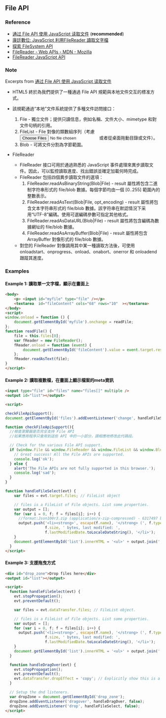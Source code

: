 ## File API

### Reference

* [通过 File API 使用 JavaScript 读取文件](https://www.html5rocks.com/zh/tutorials/file/dndfiles/) (**recommended**)
* [康廷數位: JavaScript 利用FileReader 讀取文字檔](http://www.kangting.tw/2012/09/html5-filereader.html)
* [探索 FileSystem API](https://www.html5rocks.com/zh/tutorials/file/filesystem/)
* [FileReader - Web APIs - MDN - Mozilla](https://developer.mozilla.org/zh-TW/docs/Web/API/FileReader)
* [FileReader JavaScript API](http://www.javascripture.com/FileReader)



### Note

Excerpts from [通过 File API 使用 JavaScript 读取文件](https://www.html5rocks.com/zh/tutorials/file/dndfiles/)

* HTML5 終於為我們提供了一種通過 File API 規範與本地文件交互的標准方式。

* 該規範通過“本地”文件系統提供了多種文件訪問接口：
  1. File - 獨立文件；提供只讀信息，例如名稱、文件大小、mimetype 和對文件句柄的引用。
  2. FileList - File 對像的類數組序列（考慮 <input type="file" multiple> 或者從桌面拖動目錄或文件）。
  3. Blob - 可將文件分割為字節範圍。

* FileReader
  * FileReader 接口可用於通過熟悉的 JavaScript 事件處理來異步讀取文件。因此，可以監控讀取進度、找出錯誤並確定加載何時完成。
  * FileReader 包括四個異步讀取文件的選項：
    1. FileReader.readAsBinaryString(Blob|File) - result 屬性將包含二進制字符串形式的 file/blob 數據。每個字節均由一個 [0..255] 範圍內的整數表示。
    2. FileReader.readAsText(Blob|File, opt_encoding) - result 屬性將包含文本字符串形式的 file/blob 數據。該字符串在默認情況下采用“UTF-8”編碼。使用可選編碼參數可指定其他格式。
    3. FileReader.readAsDataURL(Blob|File) - result 屬性將包含編碼為數據網址的 file/blob 數據。
    4. FileReader.readAsArrayBuffer(Blob|File) - result 屬性將包含 ArrayBuffer 對像形式的 file/blob 數據。
  * 對您的 FileReader 對像調用其中某一種讀取方法後，可使用 onloadstart、onprogress、onload、onabort、onerror 和 onloadend 跟蹤其進度。


### Examples

#### Example 1: 讀取單一文字檔，顯示在畫面上

````html
<body>
    <p> <input id="myfile" type="file" /></p>
    <textarea  id="fileContent" cols="68" rows="10"  ></textarea>
</body>
<script>
window.onload = function () {
    document.getElementById('myfile').onchange = readFile;
};
function readFile() {
    file = this.files[0];
    var fReader = new FileReader();
    fReader.onload = function (event) {
        document.getElementById('fileContent').value = event.target.result;
    };
    fReader.readAsText(file);
}
</script>
````


#### Example 2: 讀取複數檔，在畫面上顯示檔案的meta資訊

````html
<input type="file" id="files" name="files[]" multiple />
<output id="list"></output>

<script>

checkFileApiSupport();
document.getElementById('files').addEventListener('change', handleFileSelect, false);

function checkFileApiSupport(){
  //檢查瀏覽器是否完全支持 File API
  //如果應用程序只會用到這些 API 中的一小部分，請相應地修改此代碼段。

  // Check for the various File API support.
  if (window.File && window.FileReader && window.FileList && window.Blob) {
    // Great success! All the File APIs are supported.
    console.log('ok');
  } else {
    alert('The File APIs are not fully supported in this browser.');
    console.log('sad');
  }
}

function handleFileSelect(evt) {
    var files = evt.target.files; // FileList object

    // files is a FileList of File objects. List some properties.
    var output = [];
    for (var i = 0, f; f = files[i]; i++) {
      //format:Json100r3.zip (application/x-zip-compressed) - 6317497 bytes, last modified: 2018/1/22
      output.push('<li><strong>', escape(f.name), '</strong> (', f.type || 'n/a', ') - ',
                  f.size, ' bytes, last modified: ',
                  f.lastModifiedDate.toLocaleDateString(), '</li>');
    }
    document.getElementById('list').innerHTML = '<ul>' + output.join('') + '</ul>';
  }
</script>
````

#### Example 3: 支援拖曳方式

````html
<div id="drop_zone">Drop files here</div>
<output id="list"></output>

<script>
  function handleFileSelect(evt) {
    evt.stopPropagation();
    evt.preventDefault();

    var files = evt.dataTransfer.files; // FileList object.

    // files is a FileList of File objects. List some properties.
    var output = [];
    for (var i = 0, f; f = files[i]; i++) {
      output.push('<li><strong>', escape(f.name), '</strong> (', f.type || 'n/a', ') - ',
                  f.size, ' bytes, last modified: ',
                  f.lastModifiedDate.toLocaleDateString(), '</li>');
    }
    document.getElementById('list').innerHTML = '<ul>' + output.join('') + '</ul>';
  }

  function handleDragOver(evt) {
    evt.stopPropagation();
    evt.preventDefault();
    evt.dataTransfer.dropEffect = 'copy'; // Explicitly show this is a copy.
  }

  // Setup the dnd listeners.
  var dropZone = document.getElementById('drop_zone');
  dropZone.addEventListener('dragover', handleDragOver, false);
  dropZone.addEventListener('drop', handleFileSelect, false);
</script>
````

